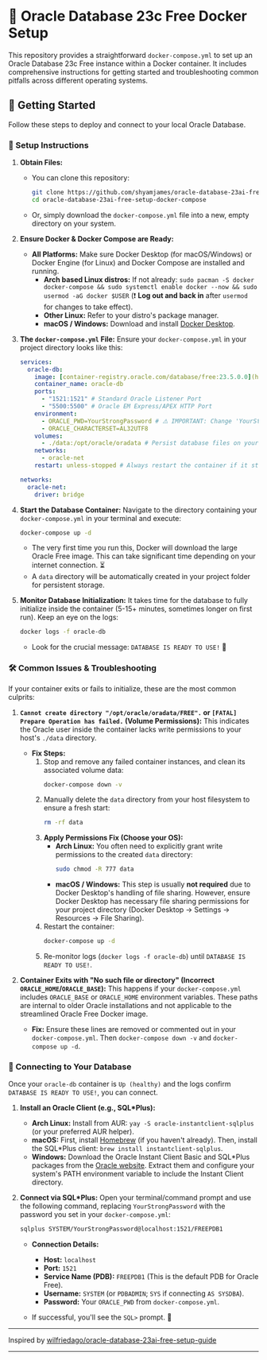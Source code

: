 # 🐘 Oracle Database 23c Free Docker Setup

This repository provides a straightforward `docker-compose.yml` to set up an Oracle Database 23c Free instance within a Docker container. It includes comprehensive instructions for getting started and troubleshooting common pitfalls across different operating systems.

## 🚀 Getting Started

Follow these steps to deploy and connect to your local Oracle Database.

### 📝 Setup Instructions

1.  **Obtain Files:**
    * You can clone this repository:
        ```bash
        git clone https://github.com/shyamjames/oracle-database-23ai-free-setup-docker-compose.git
        cd oracle-database-23ai-free-setup-docker-compose
        ```
    * Or, simply download the `docker-compose.yml` file into a new, empty directory on your system.

2.  **Ensure Docker & Docker Compose are Ready:**
    * **All Platforms:** Make sure Docker Desktop (for macOS/Windows) or Docker Engine (for Linux) and Docker Compose are installed and running.
        * **Arch based Linux distros:** If not already: `sudo pacman -S docker docker-compose && sudo systemctl enable docker --now && sudo usermod -aG docker $USER` (❗ **Log out and back in** after `usermod` for changes to take effect).
        * **Other Linux:** Refer to your distro's package manager.
        * **macOS / Windows:** Download and install [Docker Desktop](https://www.docker.com/products/docker-desktop/).

3.  **The `docker-compose.yml` File:**
    Ensure your `docker-compose.yml` in your project directory looks like this:

    ```yaml
    services:
      oracle-db:
        image: [container-registry.oracle.com/database/free:23.5.0.0](https://container-registry.oracle.com/database/free:23.5.0.0)
        container_name: oracle-db
        ports:
          - "1521:1521" # Standard Oracle Listener Port
          - "5500:5500" # Oracle EM Express/APEX HTTP Port
        environment:
          - ORACLE_PWD=YourStrongPassword # ⚠️ IMPORTANT: Change 'YourStrongPassword' to a strong, secure password!
          - ORACLE_CHARACTERSET=AL32UTF8
        volumes:
          - ./data:/opt/oracle/oradata # Persist database files on your host
        networks:
          - oracle-net
        restart: unless-stopped # Always restart the container if it stops

    networks:
      oracle-net:
        driver: bridge
    ```

4.  **Start the Database Container:**
    Navigate to the directory containing your `docker-compose.yml` in your terminal and execute:
    ```bash
    docker-compose up -d
    ```
    * The very first time you run this, Docker will download the large Oracle Free image. This can take significant time depending on your internet connection. ⏳
    * A `data` directory will be automatically created in your project folder for persistent storage.

5.  **Monitor Database Initialization:**
    It takes time for the database to fully initialize inside the container (5-15+ minutes, sometimes longer on first run). Keep an eye on the logs:
    ```bash
    docker logs -f oracle-db
    ```
    * Look for the crucial message: `DATABASE IS READY TO USE!` 🎉

### 🛠️ Common Issues & Troubleshooting

If your container exits or fails to initialize, these are the most common culprits:

1.  **`Cannot create directory "/opt/oracle/oradata/FREE".` or `[FATAL] Prepare Operation has failed.` (Volume Permissions):**
    This indicates the Oracle user inside the container lacks write permissions to your host's `./data` directory.

    * **Fix Steps:**
        1.  Stop and remove any failed container instances, and clean its associated volume data:
            ```bash
            docker-compose down -v
            ```
        2.  Manually delete the `data` directory from your host filesystem to ensure a fresh start:
            ```bash
            rm -rf data
            ```
        3.  **Apply Permissions Fix (Choose your OS):**
            * **Arch Linux:** You often need to explicitly grant write permissions to the created `data` directory:
                ```bash
                sudo chmod -R 777 data
                ```
            * **macOS / Windows:** This step is usually **not required** due to Docker Desktop's handling of file sharing. However, ensure Docker Desktop has necessary file sharing permissions for your project directory (Docker Desktop -> Settings -> Resources -> File Sharing).
        4.  Restart the container:
            ```bash
            docker-compose up -d
            ```
        5.  Re-monitor logs (`docker logs -f oracle-db`) until `DATABASE IS READY TO USE!`.

2.  **Container Exits with "No such file or directory" (Incorrect `ORACLE_HOME`/`ORACLE_BASE`):**
    This happens if your `docker-compose.yml` includes `ORACLE_BASE` or `ORACLE_HOME` environment variables. These paths are internal to older Oracle installations and not applicable to the streamlined Oracle Free Docker image.
    * **Fix:** Ensure these lines are removed or commented out in your `docker-compose.yml`. Then `docker-compose down -v` and `docker-compose up -d`.

### 🔌 Connecting to Your Database

Once your `oracle-db` container is `Up (healthy)` and the logs confirm `DATABASE IS READY TO USE!`, you can connect.

1.  **Install an Oracle Client (e.g., SQL\*Plus):**
    * **Arch Linux:** Install from AUR: `yay -S oracle-instantclient-sqlplus` (or your preferred AUR helper).
    * **macOS:** First, install [Homebrew](https://brew.sh/) (if you haven't already). Then, install the SQL\*Plus client: `brew install instantclient-sqlplus`.
    * **Windows:** Download the Oracle Instant Client Basic and SQL\*Plus packages from the [Oracle website](https://www.oracle.com/database/technologies/instant-client/downloads.html). Extract them and configure your system's PATH environment variable to include the Instant Client directory.

2.  **Connect via SQL\*Plus:**
    Open your terminal/command prompt and use the following command, replacing `YourStrongPassword` with the password you set in your `docker-compose.yml`:

    ```bash
    sqlplus SYSTEM/YourStrongPassword@localhost:1521/FREEPDB1
    ```
    * **Connection Details:**
        * **Host:** `localhost`
        * **Port:** `1521`
        * **Service Name (PDB):** `FREEPDB1` (This is the default PDB for Oracle Free).
        * **Username:** `SYSTEM` (or `PDBADMIN`; `SYS` if connecting `AS SYSDBA`).
        * **Password:** Your `ORACLE_PWD` from `docker-compose.yml`.

    * If successful, you'll see the `SQL>` prompt. 🎉

---

Inspired by [wilfriedago/oracle-database-23ai-free-setup-guide](https://github.com/wilfriedago/oracle-database-23ai-free-setup-guide)

---